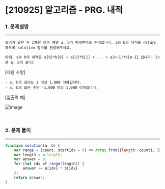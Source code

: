 # [210925] 알고리즘 - PRG. 내적


### 1. 문제설명
---

```
길이가 같은 두 1차원 정수 배열 a, b가 매개변수로 주어집니다. a와 b의 내적을 return 하도록 solution 함수를 완성해주세요.

이때, a와 b의 내적은 a[0]*b[0] + a[1]*b[1] + ... + a[n-1]*b[n-1] 입니다. (n은 a, b의 길이)
```

[제한 사항]

```
- a, b의 길이는 1 이상 1,000 이하입니다.
- a, b의 모든 수는 -1,000 이상 1,000 이하입니다.
```

[입출력 예]

![image](https://user-images.githubusercontent.com/64825713/134765759-377681ab-52aa-4ada-922f-69de7b084ae1.png)

<br>

### 2. 문제 풀이
---


```javascript
function solution(a, b) {
    var range = (count, startIdx = 0) => Array.from({length: count}, (x, i) => i + startIdx);
    var length = a.length;
    var answer = 0;
    for (let idx of range(length)) {
        answer += a[idx] * b[idx]
    };
    return answer;
}
```
